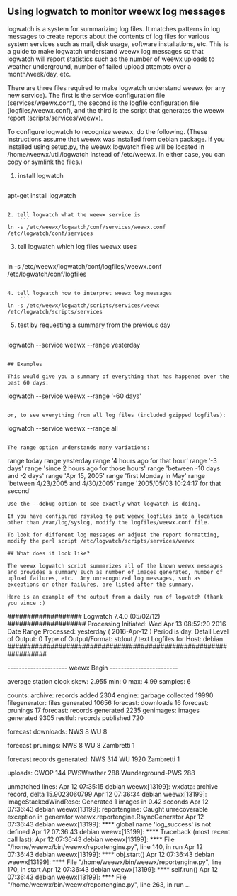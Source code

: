 ## Using logwatch to monitor weewx log messages

logwatch is a system for summarizing log files.  It matches patterns in log messages to create reports about the contents of log files for various system services such as mail, disk usage, software installations, etc.  This is a guide to make logwatch understand weewx log messages so that logwatch will report statistics such as the number of weewx uploads to weather underground, number of failed upload attempts over a month/week/day, etc.

There are three files required to make logwatch understand weewx (or any new service).  The first is the service configuration file (services/weewx.conf), the second is the logfile configuration file (logfiles/weewx.conf), and the third is the script that generates the weewx report (scripts/services/weewx).

To configure logwatch to recognize weewx, do the following.  (These instructions assume that weewx was installed from debian package.  If you installed using setup.py, the weewx logwatch files will be located in /home/weewx/util/logwatch instead of /etc/weewx.  In either case, you can copy or symlink the files.)

1. install logwatch
    ```
apt-get install logwatch
```

2. tell logwatch what the weewx service is
    ```
ln -s /etc/weewx/logwatch/conf/services/weewx.conf /etc/logwatch/conf/services
```

3. tell logwatch which log files weewx uses
    ```
ln -s /etc/weewx/logwatch/conf/logfiles/weewx.conf /etc/logwatch/conf/logfiles
```

4. tell logwatch how to interpret weewx log messages
    ```
ln -s /etc/weewx/logwatch/scripts/services/weewx /etc/logwatch/scripts/services
```

5. test by requesting a summary from the previous day
    ```
logwatch --service weewx --range yesterday
```

## Examples

This would give you a summary of everything that has happened over the past 60 days:
```
logwatch --service weewx --range '-60 days'
```

or, to see everything from all log files (included gzipped logfiles):
```
logwatch --service weewx --range all
```

The range option understands many variations:
```
   range today
   range yesterday
   range '4 hours ago for that hour'
   range '-3 days'
   range 'since 2 hours ago for those hours'
   range 'between -10 days and -2 days'
   range 'Apr 15, 2005'
   range 'first Monday in May'
   range 'between 4/23/2005 and 4/30/2005'
   range '2005/05/03 10:24:17 for that second'
```
Use the --debug option to see exactly what logwatch is doing.

If you have configured rsyslog to put weewx logfiles into a location other than /var/log/syslog, modify the logfiles/weewx.conf file.

To look for different log messages or adjust the report formatting, modify the perl script /etc/logwatch/scripts/services/weewx

## What does it look like?

The weewx logwatch script summarizes all of the known weewx messages and provides a summary such as number of images generated, number of upload failures, etc.  Any unrecognized log messages, such as exceptions or other failures, are listed after the summary.  

Here is an example of the output from a daily run of logwatch (thank you vince :)

```
################### Logwatch 7.4.0 (05/02/12) ####################
        Processing Initiated: Wed Apr 13 08:52:20 2016
        Date Range Processed: yesterday
                              ( 2016-Apr-12 )
                              Period is day.
        Detail Level of Output: 0
        Type of Output/Format: stdout / text
        Logfiles for Host: debian
 ##################################################################

 --------------------- weewx Begin ------------------------

 average station clock skew: 2.955
   min: 0 max: 4.99 samples: 6

 counts:
   archive: records added                          2304
   engine: garbage collected                      19990
   filegenerator: files generated                 10656
   forecast: downloads                               16
   forecast: prunings                                17
   forecast: records generated                     2235
   genimages: images generated                     9305
   restful: records published                       720

 forecast downloads:
   NWS                                                8
   WU                                                 8

 forecast prunings:
   NWS                                                8
   WU                                                 8
   Zambretti                                          1

 forecast records generated:
   NWS                                              314
   WU                                              1920
   Zambretti                                          1

 uploads:
   CWOP                                             144
   PWSWeather                                       288
   Wunderground-PWS                                 288


 unmatched lines:
   Apr 12 07:35:15 debian weewx[13199]: wxdata: archive record, delta 15.9023060799
   Apr 12 07:36:34 debian weewx[13199]: imageStackedWindRose: Generated 1 images in 0.42 seconds
   Apr 12 07:36:43 debian weewx[13199]: reportengine: Caught unrecoverable exception in generator weewx.reportengine.RsyncGenerator
   Apr 12 07:36:43 debian weewx[13199]:         ****  global name 'log_success' is not defined
   Apr 12 07:36:43 debian weewx[13199]:         ****  Traceback (most recent call last):
   Apr 12 07:36:43 debian weewx[13199]:         ****    File "/home/weewx/bin/weewx/reportengine.py", line 140, in run
   Apr 12 07:36:43 debian weewx[13199]:         ****      obj.start()
   Apr 12 07:36:43 debian weewx[13199]:         ****    File "/home/weewx/bin/weewx/reportengine.py", line 170, in start
   Apr 12 07:36:43 debian weewx[13199]:         ****      self.run()
   Apr 12 07:36:43 debian weewx[13199]:         ****    File "/home/weewx/bin/weewx/reportengine.py", line 263, in run
...
```